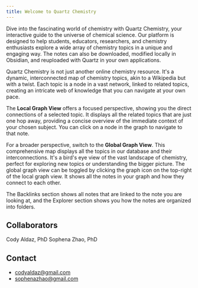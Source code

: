 ```yaml
---
title: Welcome to Quartz Chemistry
---
```


Dive into the fascinating world of chemistry with Quartz Chemistry, your interactive guide to the universe of chemical science. Our platform is designed to help students, educators, researchers, and chemistry enthusiasts explore a wide array of chemistry topics in a unique and engaging way. The notes can also be downloaded, modified locally in Obsidian, and reuploaded with Quartz in your own applications. 

Quartz Chemistry is not just another online chemistry resource. It's a dynamic, interconnected map of chemistry topics, akin to a Wikipedia but with a twist. Each topic is a node in a vast network, linked to related topics, creating an intricate web of knowledge that you can navigate at your own pace.

The **Local Graph View** offers a focused perspective, showing you the direct connections of a selected topic. It displays all the related topics that are just one hop away, providing a concise overview of the immediate context of your chosen subject. You can click on a node in the graph to navigate to that note. 

For a broader perspective, switch to the **Global Graph View**. This comprehensive map displays all the topics in our database and their interconnections. It's a bird's eye view of the vast landscape of chemistry, perfect for exploring new topics or understanding the bigger picture. The global graph view can be toggled by clicking the graph icon on the top-right of the local graph view. It shows all the notes in your graph and how they connect to each other.

The Backlinks section shows all notes that are linked to the note you are looking at, and the Explorer section shows you how the notes are organized into folders. 


## Collaborators
Cody Aldaz, PhD
Sophena Zhao, PhD

## Contact
- codyaldaz@gmail.com
- sophenazhao@gmail.com
